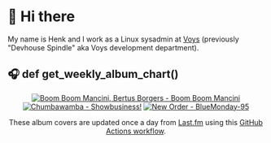 # 👋 Hi there

My name is Henk and I work as a Linux sysadmin at <a href="https://www.voys.co/about/">Voys</a> (previously "Devhouse Spindle" aka Voys development department).

## 🎧 def get_weekly_album_chart()
<!-- lastfm -->
<p align="center"><a href="https://www.last.fm/music/Boom+Boom+Mancini,+Bertus+Borgers/Boom+Boom+Mancini"><img src="https://lastfm.freetls.fastly.net/i/u/64s/4998a94a54482084f0c476f39a5a8d9a.jpg" title="Boom Boom Mancini, Bertus Borgers - Boom Boom Mancini"></a> <a href="https://www.last.fm/music/Chumbawamba/Showbusiness!"><img src="https://lastfm.freetls.fastly.net/i/u/64s/7902d9aa909549cbb742001caf21b42a.jpg" title="Chumbawamba - Showbusiness!"></a> <a href="https://www.last.fm/music/New+Order/BlueMonday-95"><img src="https://lastfm.freetls.fastly.net/i/u/64s/9714587fc547f600eb2937caac852809.png" title="New Order - BlueMonday-95"></a> </p>

<p align="center">These album covers are updated once a day from <a href="https://www.last.fm/user/hbokh">Last.fm</a> using this <a href="https://github.com/marketplace/actions/lastfm-to-markdown">GitHub Actions workflow</a>.</p>
